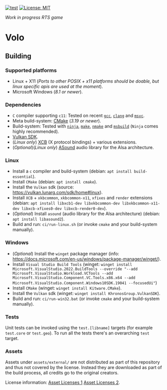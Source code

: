 [![test](https://github.com/BastianBlokland/volo/actions/workflows/test.yaml/badge.svg)](https://github.com/BastianBlokland/volo/actions/workflows/test.yaml)
[![License: MIT](https://img.shields.io/badge/License-MIT-blue.svg)](LICENSE)

*Work in progress RTS game*

# Volo

## Building

### Supported platforms
* Linux + X11 (*Ports to other POSIX + x11 platforms should be doable, but linux specific apis are used at the moment*).
* Microsoft Windows (*8.1 or newer*).

### Dependencies
* `C` compiler supporting `c11`: Tested on recent [`gcc`](https://gcc.gnu.org/), [`clang`](https://clang.llvm.org/) and [`msvc`](https://docs.microsoft.com/en-us/cpp/build/reference/c-cpp-building-reference?).
* Meta build-system: [CMake](https://cmake.org/) (*3.19 or newer*).
* Build-system: Tested with [`ninja`](https://ninja-build.org/manual.html), [`make`](https://www.gnu.org/software/make/), [`nmake`](https://docs.microsoft.com/en-us/cpp/build/reference/nmake-reference) and [`msbuild`](https://docs.microsoft.com/en-us/visualstudio/msbuild) (`Ninja` comes highly recommended).
* [Vulkan SDK](https://vulkan.lunarg.com/).
* (*Linux only*) [XCB](https://xcb.freedesktop.org/) (X protocol bindings) + various extensions.
* (*Optional*)(*Linux only*) [ASound](https://alsa-project.org) audio library for the Alsa architecture.

### Linux
* Install a `c` compiler and build-system (debian: `apt install build-essential`).
* Install `CMake` (debian: `apt install cmake`).
* Install the `Vulkan` sdk (source: https://vulkan.lunarg.com/sdk/home#linux).
* Install `XCB` + `xkbcommon`, `xkbcommon-x11`, `xfixes` and `render` extensions
  (debian: `apt install libxcb1-dev libxkbcommon-dev libxkbcommon-x11-dev libxcb-xfixes0-dev libxcb-render0-dev`).
* (*Optional*) Install `asound` (audio library for the Alsa architecture)
  (debian: `apt install libasound2`).
* Build and run: `ci/run-linux.sh` (or invoke `cmake` and your build-system manually).

### Windows
* (*Optional*) Install the `winget` package manager (info: https://docs.microsoft.com/en-us/windows/package-manager/winget/).
* Install `Visual Studio Build Tools` (winget: `winget install Microsoft.VisualStudio.2022.BuildTools --override "--add Microsoft.VisualStudio.Workload.VCTools --add Microsoft.VisualStudio.Component.VC.Tools.x86.x64 --add Microsoft.VisualStudio.Component.Windows10SDK.19041 --focusedUi"`)
* Install `CMake` (winget: `winget install Kitware.CMake`).
* Install the `Vulkan` sdk (winget: `winget install KhronosGroup.VulkanSDK`).
* Build and run: `ci/run-win32.bat` (or invoke `cmake` and your build-system manually).

### Tests

Unit tests can be invoked using the `test.[libname]` targets (for example `test.core` or `test.geo`).
To run all the tests there's an overarching `test` target.

### Assets

Assets under `assets/external/` are not distributed as part of this repository and thus not covered by the license.
Instead they are downloaded as part of the build process, all credits go to the original creators.

License information:
[Asset Licenses 1](https://bastian.tech/assets/license.txt)
[Asset Licenses 2](https://bastian.tech/assets-auth/license.txt).
